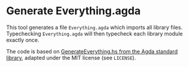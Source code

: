 # Generate Everything.agda

This tool generates a file `Everything.agda` which imports all library files.
Typechecking `Everything.agda` will then typecheck each library module exactly
once.

The code is based on [GenerateEverything.hs from the Agda standard
library](https://github.com/agda/agda-stdlib/blob/964dc0cf1dd3eead91e6ddc1056d733bf245deaf/GenerateEverything.hs),
adapted under the MIT license (see `LICENSE`).
